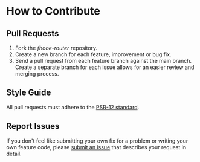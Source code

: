 # How to Contribute

## Pull Requests

1. Fork the *fhooe-router* repository.
2. Create a new branch for each feature, improvement or bug fix.
3. Send a pull request from each feature branch against the main branch. Create a separate branch for each issue allows for an easier review and merging process.

## Style Guide

All pull requests must adhere to the [PSR-12 standard](https://www.php-fig.org/psr/psr-12/).

## Report Issues

If you don't feel like submitting your own fix for a problem or writing your own feature code, please [submit an issue](https://github.com/Digital-Media/fhooe-router/issues) that describes your request in detail.
